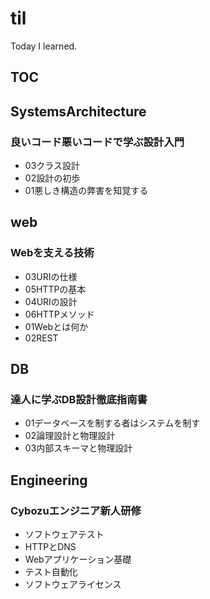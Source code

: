 # til

Today I learned.

## TOC
## SystemsArchitecture

### 良いコード悪いコードで学ぶ設計入門

- 03クラス設計
- 02設計の初歩
- 01悪しき構造の弊害を知覚する
## web

### Webを支える技術

- 03URIの仕様
- 05HTTPの基本
- 04URIの設計
- 06HTTPメソッド
- 01Webとは何か
- 02REST
## DB

### 達人に学ぶDB設計徹底指南書

- 01データベースを制する者はシステムを制す
- 02論理設計と物理設計
- 03内部スキーマと物理設計
## Engineering

### Cybozuエンジニア新人研修

- ソフトウェアテスト
- HTTPとDNS
- Webアプリケーション基礎
- テスト自動化
- ソフトウェアライセンス
